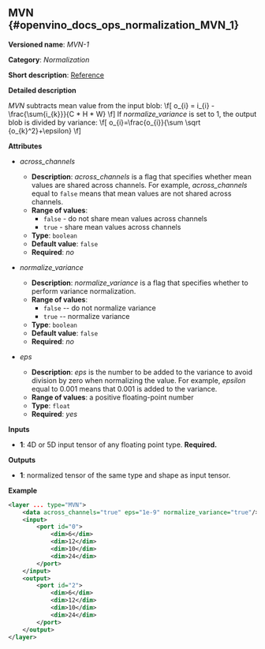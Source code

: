 ## MVN <a name="MVN"></a> {#openvino_docs_ops_normalization_MVN_1}

**Versioned name**: *MVN-1*

**Category**: *Normalization*

**Short description**: [Reference](http://caffe.berkeleyvision.org/tutorial/layers/mvn.html)

**Detailed description**

*MVN* subtracts mean value from the input blob:
\f[
o_{i} = i_{i} - \frac{\sum{i_{k}}}{C * H * W}
\f]
If *normalize_variance* is set to 1, the output blob is divided by variance:
\f[
o_{i}=\frac{o_{i}}{\sum \sqrt {o_{k}^2}+\epsilon}
\f]

**Attributes**

* *across_channels*

  * **Description**: *across_channels* is a flag that specifies whether mean values are shared across channels. For example, *across_channels* equal to `false` means that mean values are not shared across channels.
  * **Range of values**:
    * `false` - do not share mean values across channels
    * `true` - share mean values across channels
  * **Type**: `boolean`
  * **Default value**: `false`
  * **Required**: *no*

* *normalize_variance*

  * **Description**: *normalize_variance* is a flag that specifies whether to perform variance normalization.
  * **Range of values**:
    * `false` -- do not normalize variance
    * `true` -- normalize variance
  * **Type**: `boolean`
  * **Default value**: `false`
  * **Required**: *no*

* *eps*

  * **Description**: *eps* is the number to be added to the variance to avoid division by zero when normalizing the value. For example, *epsilon* equal to 0.001 means that 0.001 is added to the variance.
  * **Range of values**: a positive floating-point number
  * **Type**: `float`
  * **Required**: *yes*

**Inputs**

* **1**: 4D or 5D input tensor of any floating point type. **Required.**

**Outputs**

* **1**: normalized tensor of the same type and shape as input tensor.

**Example**

```xml
<layer ... type="MVN">
    <data across_channels="true" eps="1e-9" normalize_variance="true"/>
    <input>
        <port id="0">
            <dim>6</dim>
            <dim>12</dim>
            <dim>10</dim>
            <dim>24</dim>
        </port>
    </input>
    <output>
        <port id="2">
            <dim>6</dim>
            <dim>12</dim>
            <dim>10</dim>
            <dim>24</dim>
        </port>
    </output>
</layer>
```
